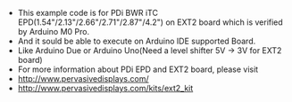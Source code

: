  *  This example code is for PDi BWR iTC EPD(1.54"/2.13"/2.66"/2.71"/2.87"/4.2") on EXT2 board which is verified by Arduino M0 Pro.
 *  And it sould be able to execute on Arduino IDE supported Board.
 *  Like Arduino Due or Arduino Uno(Need a level shifter 5V -> 3V for EXT2 board)  
 *  For more information about PDi EPD and EXT2 board, please visit 
 *  http://www.pervasivedisplays.com/
 *  http://www.pervasivedisplays.com/kits/ext2_kit
